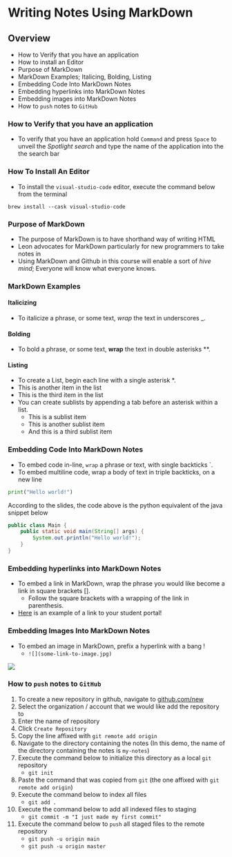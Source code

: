 # Writing Notes Using MarkDown

## Overview
* How to Verify that you have an application
* How to install an Editor
* Purpose of MarkDown
* MarkDown Examples; Italicing, Bolding, Listing
* Embedding Code Into MarkDown Notes
* Embedding hyperlinks into MarkDown Notes
* Embedding images into MarkDown Notes
* How to `push` notes to `GitHub`


### How to Verify that you have an application
* To verify that you have an application hold `Command` and press `Space` to unveil the _Spotlight search_ and type the name of the application into the the search bar


### How To Install An Editor
* To install the `visual-studio-code` editor, execute the command below from the terminal

```
brew install --cask visual-studio-code
```

### Purpose of MarkDown
* The purpose of MarkDown is to have shorthand way of writing HTML
* Leon advocates for MarkDown particularly for new programmers to take notes in
* Using MarkDown and Github in this course will enable a sort of _hive mind_; Everyone will know what everyone knows.

### MarkDown Examples

#### Italicizing
* To italicize a phrase, or some text, _wrap_ the text in underscores _.

#### Bolding
* To bold a phrase, or some text, **wrap** the text in double asterisks **.

#### Listing
* To create a List, begin each line with a single asterisk *.
* This is another item in the list
* This is the third item in the list
* You can create sublists by appending a tab before an asterisk within a list.
    * This is a sublist item
    * This is another sublist item
    * And this is a third sublist item
    

### Embedding Code Into MarkDown Notes
* To embed code in-line, `wrap` a phrase or text, with single backticks `.
* To embed multiline code, wrap a body of text in triple backticks, on a new line

```python
print("Hello world!")
```

According to the slides, the code above is the python equivalent of the java snippet below

```java
public class Main {
    public static void main(String[] args) {
        System.out.println("Hello world!");
    }
}
```

### Embedding hyperlinks into MarkDown Notes
* To embed a link in MarkDown, wrap the phrase you would like become a link in square brackets [].
    * Follow the square brackets with a wrapping of the link in parenthesis.
* [Here](https://school.zipcode.rocks/users/leon) is an example of a link to your student portal!


### Embedding Images Into MarkDown Notes
* To embed an image in MarkDown, prefix a hyperlink with a bang !
    * `![](some-link-to-image.jpg)`

![](https://crayongirllinz.files.wordpress.com/2015/01/rubber-ducky.jpg)

### How to `push` notes to `GitHub`
1. To create a new repository in github, navigate to [github.com/new](https://github.com/new)
2. Select the organization / account that we would like add the repository to
3. Enter the name of repository
4. Click `Create Repository`
5. Copy the line affixed with `git remote add origin`
6. Navigate to the directory containing the notes (In this demo, the name of the directory containing the notes is `my-notes`)
7. Execute the command below to initialize this directory as a local `git` repository
    * `git init`
8. Paste the command that was copied from `git` (the one affixed with `git remote add origin`)
8. Execute the command below to index all files
    * `git add .`
9. Execute the command below to add all indexed files to staging
    * `git commit -m "I just made my first commit"`
10. Execute the command below to `push` all staged files to the remote repository
    * `git push -u origin main`
    * `git push -u origin master`

